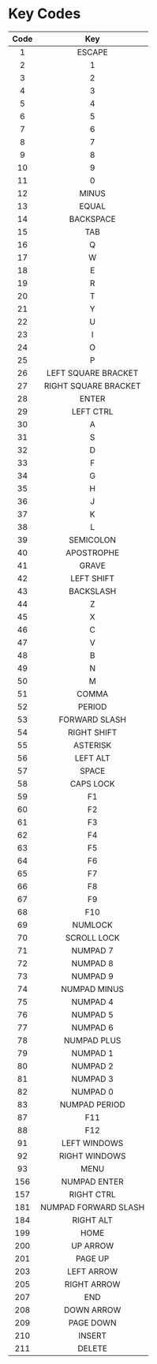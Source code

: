# Key Codes

| Code | Key         |
|:----:|:-----------:|
| 1    | ESCAPE |
| 2    | 1 |
| 3    | 2 |
| 4    | 3 |
| 5    | 4 |
| 6    | 5 |
| 7    | 6 |
| 8    | 7 |
| 9    | 8 |
| 10   | 9 |
| 11   | 0 |
| 12   | MINUS |
| 13   | EQUAL |
| 14   | BACKSPACE |
| 15   | TAB |
| 16   | Q |
| 17   | W |
| 18   | E |
| 19   | R |
| 20   | T |
| 21   | Y |
| 22   | U |
| 23   | I |
| 24   | O |
| 25   | P |
| 26   | LEFT SQUARE BRACKET |
| 27   | RIGHT SQUARE BRACKET |
| 28   | ENTER |
| 29   | LEFT CTRL |
| 30   | A |
| 31   | S |
| 32   | D |
| 33   | F |
| 34   | G |
| 35   | H |
| 36   | J |
| 37   | K |
| 38   | L |
| 39   | SEMICOLON |
| 40   | APOSTROPHE |
| 41   | GRAVE |
| 42   | LEFT SHIFT |
| 43   | BACKSLASH |
| 44   | Z |
| 45   | X |
| 46   | C |
| 47   | V |
| 48   | B |
| 49   | N |
| 50   | M |
| 51   | COMMA |
| 52   | PERIOD |
| 53   | FORWARD SLASH |
| 54   | RIGHT SHIFT |
| 55   | ASTERISK |
| 56   | LEFT ALT |
| 57   | SPACE |
| 58   | CAPS LOCK |
| 59   | F1 |
| 60   | F2 |
| 61   | F3 |
| 62   | F4 |
| 63   | F5 |
| 64   | F6 |
| 65   | F7 |
| 66   | F8 |
| 67   | F9 |
| 68   | F10 |
| 69   | NUMLOCK |
| 70   | SCROLL LOCK |
| 71   | NUMPAD 7 |
| 72   | NUMPAD 8 |
| 73   | NUMPAD 9 |
| 74   | NUMPAD MINUS |
| 75   | NUMPAD 4 |
| 76   | NUMPAD 5 |
| 77   | NUMPAD 6 |
| 78   | NUMPAD PLUS |
| 79   | NUMPAD 1 |
| 80   | NUMPAD 2 |
| 81   | NUMPAD 3 |
| 82   | NUMPAD 0 |
| 83   | NUMPAD PERIOD |
| 87   | F11 |
| 88   | F12 |
| 91   | LEFT WINDOWS |
| 92   | RIGHT WINDOWS |
| 93   | MENU |
| 156  | NUMPAD ENTER |
| 157  | RIGHT CTRL |
| 181  | NUMPAD FORWARD SLASH |
| 184  | RIGHT ALT |
| 199  | HOME |
| 200  | UP ARROW |
| 201  | PAGE UP |
| 203  | LEFT ARROW |
| 205  | RIGHT ARROW |
| 207  | END |
| 208  | DOWN ARROW |
| 209  | PAGE DOWN |
| 210  | INSERT |
| 211  | DELETE |